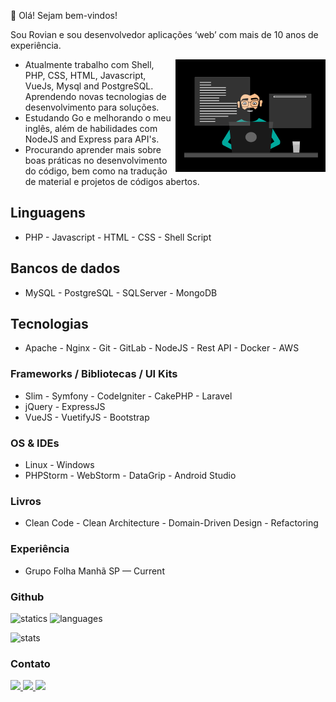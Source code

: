 👋 Olá! Sejam bem-vindos!

Sou Rovian e sou desenvolvedor aplicações ‘web’ com mais de 10 anos de experiência.

<img src="developer.gif" alt="developer" style="float: right; max-height: 180px;"/>

* Atualmente trabalho com Shell, PHP, CSS, HTML, Javascript, VueJs, Mysql and PostgreSQL. Aprendendo novas
  tecnologias de desenvolvimento para soluções.
* Estudando Go e melhorando o meu inglês, além de habilidades com NodeJS and Express para API's.
* Procurando aprender mais sobre boas práticas no desenvolvimento do código, bem como na tradução de material e
  projetos de códigos abertos.

Linguagens
-

* PHP - Javascript - HTML - CSS - Shell Script

Bancos de dados
-

* MySQL - PostgreSQL - SQLServer - MongoDB

Tecnologias
-

* Apache - Nginx - Git - GitLab - NodeJS - Rest API - Docker - AWS

### Frameworks / Bibliotecas / UI Kits

* Slim - Symfony - CodeIgniter - CakePHP - Laravel
* jQuery - ExpressJS
* VueJS - VuetifyJS - Bootstrap

### OS & IDEs

* Linux - Windows
* PHPStorm - WebStorm - DataGrip - Android Studio

### Livros

* Clean Code - Clean Architecture - Domain-Driven Design - Refactoring

### Experiência

* Grupo Folha Manhã SP — Current

### Github
<p> 
  <img src="https://github-readme-stats-eight-theta.vercel.app/api?&username=rovianvieceli&show_icons=true&theme=algolia&include_all_commits=true&count_private=true" alt="statics" style="height: 180px;"/>
  <img src="https://github-readme-stats-eight-theta.vercel.app/api/top-langs/?username=rovianvieceli&layout=compact&langs_count=8&theme=algolia" alt="languages" style="height: 180px;"/>
</p>
<img src="https://github-readme-streak-stats.herokuapp.com/?user=rovianvieceli&layout=compact" alt="stats" style="height: 180px;"/>

### Contato

<a href="https://www.rovianvieceli.com"><img src="https://img.shields.io/badge/-rovianvieceli.com-3423A6?style=flat&logo=Firefox-Browser&logoColor=white"/>
<a href="https://linkedin.com/in/rovian-vieceli"><img src="https://img.shields.io/badge/-Rovian%20Vieceli-0077B5?style=flat&logo=Linkedin&logoColor=white"/>
<a href="mailto:rovianvieceli@gmail.com"><img src="https://img.shields.io/badge/-rovianvieceli@gmail.com-D14836?style=flat&logo=Google&logoColor=white"/>
